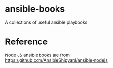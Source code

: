 # ansible-books
A collections of useful ansible playbooks 


# Reference
Node JS ansible books are from https://github.com/AnsibleShipyard/ansible-nodejs 
